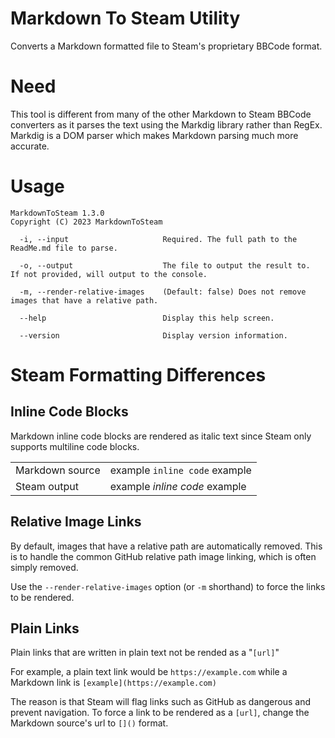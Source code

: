 # Markdown To Steam Utility

Converts a Markdown formatted file to Steam's proprietary BBCode format.  


# Need
This tool is different from many of the other Markdown to Steam BBCode converters as it parses the text using the Markdig library rather than RegEx.  Markdig is a DOM parser which makes Markdown parsing much more accurate.

# Usage

```
MarkdownToSteam 1.3.0
Copyright (C) 2023 MarkdownToSteam

  -i, --input                     Required. The full path to the ReadMe.md file to parse.

  -o, --output                    The file to output the result to.  If not provided, will output to the console.

  -m, --render-relative-images    (Default: false) Does not remove images that have a relative path.

  --help                          Display this help screen.

  --version                       Display version information.
  ```


# Steam Formatting Differences

## Inline Code Blocks

Markdown inline code blocks are rendered as italic text since Steam only supports multiline code blocks.

|||
|--|--|
|Markdown source|example ```inline code``` example|
|Steam output|example *inline code* example|


## Relative Image Links
By default, images that have a relative path are automatically removed.  This is to handle
the common GitHub relative path image linking, which is often simply removed.

Use the `--render-relative-images` option (or `-m` shorthand) to force the links to be rendered.

## Plain Links
Plain links that are written in plain text not be rended as a "`[url]`"

For example, a plain text link would be `https://example.com` while a Markdown link is `[example](https://example.com)`

The reason is that Steam will flag links such as GitHub as dangerous and prevent navigation.  To force a link to be rendered as a `[url]`, change the Markdown source's url to `[]()` format.

